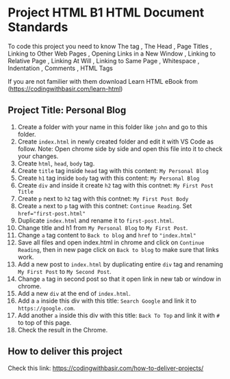 # Project HTML B1 HTML Document Standards

To code this project you need to know The <html> tag
, The Head
, Page Titles
, Linking to Other Web Pages
, Opening Links in a New Window
, Linking to Relative Page
, Linking At Will
, Linking to Same Page
, Whitespace
, Indentation
, Comments
, HTML Tags

If you are not familier with them download Learn HTML eBook from (https://codingwithbasir.com/learn-html)

## Project Title: Personal Blog

1. Create a folder with your name in this folder like `john` and go to this folder.
2. Create `index.html` in newly created folder and edit it with VS Code as follow.
   Note: Open chrome side by side and open this file into it to check your changes.
3. Create `html`, `head`, `body` tag.
4. Create `title` tag inside `head` tag with this content: `My Personal Blog`
5. Create `h1` tag inside `body` tag with this content: `My Personal Blog`
6. Create `div` and inside it create `h2` tag with this contnet: `My First Post Title`
7. Create `p` next to `h2` tag with this contnet: `My First Post Body`
8. Create `a` next to `p` tag with this contnet: `Continue Reading`. Set `href="first-post.html"`
9. Duplicate `index.html` and rename it to `first-post.html`.
10. Change title and h1 from `My Personal Blog` to `My First Post`.
11. Change `a` tag content to `Back to blog` and `href` to `"index.html"`
12. Save all files and open index.html in chrome and click on `Continue Reading`, then in new page click on `Back to blog` to make sure that links work.
13. Add a new post to `index.html` by duplicating entire `div` tag and renaming `My First Post` to `My Second Post`.
14. Change `a` tag in second post so that it open link in new tab or window in chrome.
15. Add a new `div` at the end of `index.html`.
16. Add a `a` inside this div with this title: `Search Google` and link it to `https://google.com`.
17. Add another `a` inside this div with this title: `Back To Top` and link it with `#` to top of this page.
18. Check the result in the Chrome.

## How to deliver this project
Check this link: https://codingwithbasir.com/how-to-deliver-projects/
